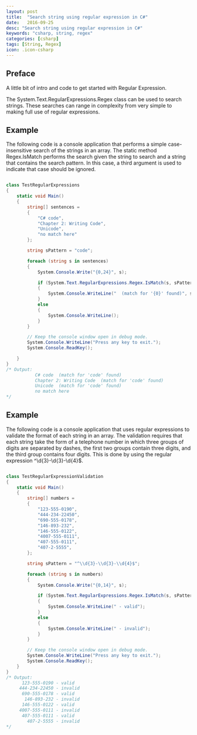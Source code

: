 ```yaml
---
layout: post
title:  "Search string using regular expression in C#"
date:   2016-09-25
desc: "Search string using regular expression in C#"
keywords: "csharp, string, regex"
categories: [csharp]
tags: [String, Regex]
icon: .icon-csharp
---
```


## Preface
A little bit of intro and code to get started with Regular Expression.


The System.Text.RegularExpressions.Regex class can be used to search strings. These searches can range in complexity from very simple to making full use of regular expressions.

## Example
The following code is a console application that performs a simple case-insensitive search of the strings in an array. The static method Regex.IsMatch performs the search given the string to search and a string that contains the search pattern. In this case, a third argument is used to indicate that case should be ignored. 

``` csharp

class TestRegularExpressions
{
    static void Main()
    {
        string[] sentences = 
        {
            "C# code",
            "Chapter 2: Writing Code",
            "Unicode",
            "no match here"
        };

        string sPattern = "code";

        foreach (string s in sentences)
        {
            System.Console.Write("{0,24}", s);

            if (System.Text.RegularExpressions.Regex.IsMatch(s, sPattern, System.Text.RegularExpressions.RegexOptions.IgnoreCase))
            {
                System.Console.WriteLine("  (match for '{0}' found)", sPattern);
            }
            else
            {
                System.Console.WriteLine();
            }
        }

        // Keep the console window open in debug mode.
        System.Console.WriteLine("Press any key to exit.");
        System.Console.ReadKey();

    }
}
/* Output:
           C# code  (match for 'code' found)
           Chapter 2: Writing Code  (match for 'code' found)
           Unicode  (match for 'code' found)
           no match here
*/

```

## Example
The following code is a console application that uses regular expressions to validate the format of each string in an array. The validation requires that each string take the form of a telephone number in which three groups of digits are separated by dashes, the first two groups contain three digits, and the third group contains four digits. This is done by using the regular expression ^\\d{3}-\\d{3}-\\d{4}$. 
    
``` csharp

class TestRegularExpressionValidation
{
    static void Main()
    {
        string[] numbers = 
        {
            "123-555-0190", 
            "444-234-22450", 
            "690-555-0178", 
            "146-893-232",
            "146-555-0122",
            "4007-555-0111", 
            "407-555-0111", 
            "407-2-5555", 
        };

        string sPattern = "^\\d{3}-\\d{3}-\\d{4}$";

        foreach (string s in numbers)
        {
            System.Console.Write("{0,14}", s);

            if (System.Text.RegularExpressions.Regex.IsMatch(s, sPattern))
            {
                System.Console.WriteLine(" - valid");
            }
            else
            {
                System.Console.WriteLine(" - invalid");
            }
        }

        // Keep the console window open in debug mode.
        System.Console.WriteLine("Press any key to exit.");
        System.Console.ReadKey();
    }
}
/* Output:
      123-555-0190 - valid
     444-234-22450 - invalid
      690-555-0178 - valid
       146-893-232 - invalid
      146-555-0122 - valid
     4007-555-0111 - invalid
      407-555-0111 - valid
        407-2-5555 - invalid
*/

```

